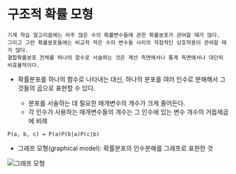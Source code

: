 # 구조적 확률 모형

```
기계 학습 알고리즘에는 아주 많은 수의 확률변수들에 관한 확률분포가 관여할 때가 많다.
그리고 그런 확률분포들에는 비교적 적은 수의 변수들 사이의 직접적인 상호작용이 관여할 때가 많다.
결합확률분포 전체를 하나의 함수로 서술하는 것은 계산 측면에서나 통계 측면에서나 대단히 비효율적이다.
```

* 확률분포를 하나의 함수로 나타내는 대신, 하나의 분포를 여러 인수로 분해해서 그것들의 곱으로 표현할 수 있다.

    * 분포를 서술하는 데 필요한 매개변수의 개수가 크게 줄어든다.
    * 각 인수가 사용하는 매개변수들의 개수는 그 인수에 있는 변수 개수의 거듭제곱에 비례

```
P(a, b, c) = P(a)P(b|a)P(c|b)
```

* 그래프 모형(graphical model): 확률분포의 인수분해를 그래프로 표현한 것

![그래프 모형](https://i.ytimg.com/vi/8itOrTWo8Ns/maxresdefault.jpg)
